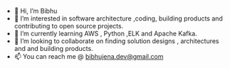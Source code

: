 - 👋 Hi, I’m Bibhu
- 👀 I’m interested in  software architecture ,coding, building products and contributing to open source projects.
- 🌱 I’m currently learning AWS , Python ,ELK and Apache Kafka.
- 💞️ I’m looking to collaborate on finding solution designs , architectures and and building products. 
- 📫 You can reach me @ bibhujena.dev@gmail.com

<!---
bibhujenadev/bibhujenadev is a ✨ special ✨ repository because its `README.md` (this file) appears on your GitHub profile.
You can click the Preview link to take a look at your changes.
--->
